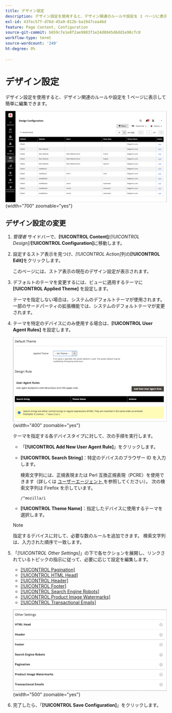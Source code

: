 ```yaml
---
title: デザイン設定
description: デザイン設定を使用すると、デザイン関連のルールや設定を 1 ページに表示して簡単に編集できます。
exl-id: 43fec57f-d76d-45a9-812b-ba1947cea46d
feature: Page Content, Configuration
source-git-commit: b659c7e1e8f2ae9883f1e24d8045d6dd1e90cfc0
workflow-type: tm+mt
source-wordcount: '249'
ht-degree: 0%

---
```


# デザイン設定

デザイン設定を使用すると、デザイン関連のルールや設定を 1 ページに表示して簡単に編集できます。

![ デザイン設定ページ ](./assets/configuration.png){width="700" zoomable="yes"}

## デザイン設定の変更

1. _管理者_ サイドバーで、**[!UICONTROL Content]**/_[!UICONTROL Design]_/**[!UICONTROL Configuration]**&#x200B;に移動します。

1. 設定するストア表示を見つけ、_[!UICONTROL Action]_&#x200B;列の&#x200B;**[!UICONTROL Edit]**&#x200B;をクリックします。

   このページには、ストア表示の現在のデザイン設定が表示されます。

1. デフォルトのテーマを変更するには、ビューに適用するテーマに **[!UICONTROL Applied Theme]** を設定します。

   テーマを指定しない場合は、システムのデフォルトテーマが使用されます。 一部のサードパーティの拡張機能では、システムのデフォルトテーマが変更されます。

1. テーマを特定のデバイスにのみ使用する場合は、**[!UICONTROL User Agent Rules]** を設定します。

   ![ ユーザーエージェントルール ](./assets/configuration-user-agent-rules.png){width="400" zoomable="yes"}

   テーマを指定する各デバイスタイプに対して、次の手順を実行します。

   - 「**[!UICONTROL Add New User Agent Rule]**」をクリックします。

   - **[!UICONTROL Search String]**：特定のデバイスのブラウザー ID を入力します。

     検索文字列には、正規表現または Perl 互換正規表現（PCRE）を使用できます（詳しくは [ ユーザーエージェント ](https://en.wikipedia.org/wiki/User_agent) を参照してください）。 次の検索文字列は Firefox を示しています。

         /^mozilla/i
     
   - **[!UICONTROL Theme Name]**：指定したデバイスに使用するテーマを選択します。

   >[!NOTE]
   >
   >指定するデバイスに対して、必要な数のルールを追加できます。 検索文字列は、入力された順序で一致します。

1. 「_[!UICONTROL Other Settings]_」の下で各セクションを展開し、リンクされているトピックの指示に従って、必要に応じて設定を編集します。

   - [[!UICONTROL Pagination]](../catalog/navigation-product-listings.md#pagination-controls)
   - [[!UICONTROL HTML Head]](page-setup.md#html-head)
   - [[!UICONTROL Header]](page-setup.md#header)
   - [[!UICONTROL Footer]](page-setup.md#footer)
   - [[!UICONTROL Search Engine Robots]](../merchandising-promotions/seo-overview.md#search-engine-robots)
   - [[!UICONTROL Product Image Watermarks]](../catalog/product-image.md#watermarks)
   - [[!UICONTROL Transactional Emails]](../systems/email-templates.md#configure-email-templates)

   ![ デザインに影響するその他の設定 ](./assets/configuration-other-settings.png){width="500" zoomable="yes"}

1. 完了したら、「**[!UICONTROL Save Configuration]**」をクリックします。
